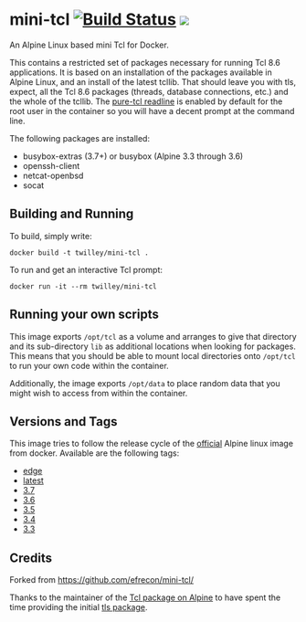 

# mini-tcl [![Build Status](https://travis-ci.org/twilley/mini-tcl.svg?branch=master)](https://travis-ci.org/twilley/mini-tcl) [![](https://images.microbadger.com/badges/image/twilley/mini-tcl-busybox.svg)](http://microbadger.com/images/twilley/mini-tcl-busybox)
An Alpine Linux based mini Tcl for Docker.

This contains a restricted set of packages necessary for running Tcl 8.6
applications. It is based on an installation of the packages available in Alpine
Linux, and an install of the latest tcllib. That should leave you with tls,
expect, all the Tcl 8.6 packages (threads, database connections, etc.) and the
whole of the tcllib.  The [pure-tcl readline](http://wiki.tcl.tk/20215) is
enabled by default for the root user in the container so you will have a decent
prompt at the command line.

The following packages are installed:
* busybox-extras (3.7+) or busybox (Alpine 3.3 through 3.6)
* openssh-client
* netcat-openbsd
* socat

## Building and Running

To build, simply write:

    docker build -t twilley/mini-tcl .

To run and get an interactive Tcl prompt:

    docker run -it --rm twilley/mini-tcl

## Running your own scripts

This image exports `/opt/tcl` as a volume and arranges to give that
directory and its sub-directory `lib` as additional locations when
looking for packages.  This means that you should be able to mount
local directories onto `/opt/tcl` to run your own code within the
container.

Additionally, the image exports `/opt/data` to place random data that
you might wish to access from within the container.

## Versions and Tags

This image tries to follow the release cycle of the
[official](https://hub.docker.com/_/alpine/) Alpine linux image from docker.
Available are the following tags:

* [edge](https://github.com/twilley/mini-tcl/blob/master/Dockerfile-edge)
* [latest](https://github.com/twilley/mini-tcl/blob/master/Dockerfile)
* [3.7](https://github.com/twilley/mini-tcl/blob/master/Dockerfile-3.7)
* [3.6](https://github.com/twilley/mini-tcl/blob/master/Dockerfile-3.6)
* [3.5](https://github.com/twilley/mini-tcl/blob/master/Dockerfile-3.5)
* [3.4](https://github.com/twilley/mini-tcl/blob/master/Dockerfile-3.4)
* [3.3](https://github.com/twilley/mini-tcl/blob/master/Dockerfile-3.3)

## Credits

Forked from https://github.com/efrecon/mini-tcl/

Thanks to the maintainer of the [Tcl package on
Alpine](http://pkgs.alpinelinux.org/package/main/x86_64/tcl) to have spent the
time providing the initial [tls
package](http://pkgs.alpinelinux.org/package/testing/x86_64/tls).
